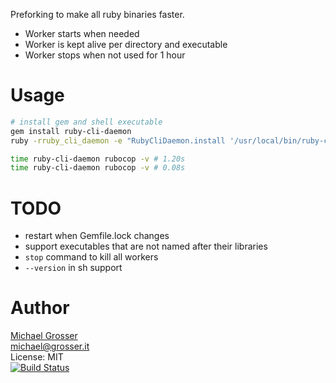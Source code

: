 Preforking to make all ruby binaries faster.

- Worker starts when needed
- Worker is kept alive per directory and executable
- Worker stops when not used for 1 hour

Usage
=====

```Bash
# install gem and shell executable
gem install ruby-cli-daemon
ruby -rruby_cli_daemon -e "RubyCliDaemon.install '/usr/local/bin/ruby-cli-daemon'"

time ruby-cli-daemon rubocop -v # 1.20s
time ruby-cli-daemon rubocop -v # 0.08s
```

TODO
====
 - restart when Gemfile.lock changes
 - support executables that are not named after their libraries
 - `stop` command to kill all workers
 - `--version` in sh support

Author
======
[Michael Grosser](http://grosser.it)<br/>
michael@grosser.it<br/>
License: MIT<br/>
[![Build Status](https://travis-ci.org/grosser/ruby_cli_daemon.svg)](https://travis-ci.org/grosser/ruby_cli_daemon)
